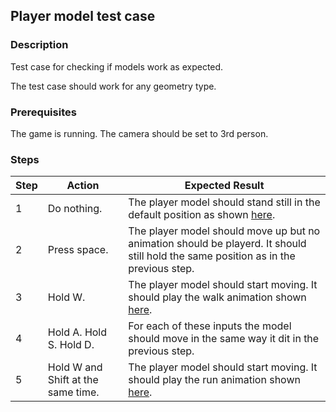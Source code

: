 ## Player model test case

### Description
Test case for checking if models work as expected.

The test case should work for any geometry type.

### Prerequisites
The game is running. The camera should be set to 3rd person.

### Steps
| Step | Action | Expected Result |
| -------- | -------- | -------- |
| 1 | Do nothing. | The player model should stand still in the default position as shown [here](Resources/stand.jpg). |
| 2 | Press space. | The player model should move up but no animation should be playerd. It should still hold the same position as in the previous step. |
| 3 | Hold W. | The player model should start moving. It should play the walk animation shown [here](Resources/walk.mp4). |
| 4 | Hold A. Hold S. Hold D. | For each of these inputs the model should move in the same way it dit in the previous step.|
| 5 | Hold W and Shift at the same time. | The player model should start moving. It should play the run animation shown [here](Resources/run.mp4). |
